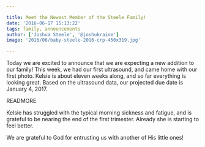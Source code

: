 ```yaml
---

title: Meet the Newest Member of the Steele Family!
date: '2016-06-17 15:13:22'
tags: family, announcements
author: ['Joshua Steele', '@joshukraine']
image: '2016/06/baby-steele-2016-crp-450x319.jpg'

---
```


Today we are excited to announce that we are expecting a new addition to our family! This week, we had our first ultrasound, and came home with our first photo. Kelsie is about eleven weeks along, and so far everything is looking great. Based on the ultrasound data, our projected due date is January 4, 2017.

READMORE

Kelsie has struggled with the typical morning sickness and fatigue, and is grateful to be nearing the end of the first trimester. Already she is starting to feel better.

We are grateful to God for entrusting us with another of His little ones!
